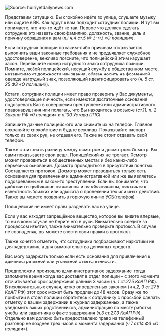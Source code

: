 

![Suorce: hurriyetdailynews.com](http://i.hurimg.com/i/hdn/75/0x0/5a0021827152d82f98e8ad0f.jpg "")

Представим ситуацию. Вы спокойно идёте по улице, слушаете музыку или сидите в ВК. Как вдруг к вам подходит сотрудник полиции. И тут вы понимаете, что что-то идёт не так. Первое что должен сделать сотрудник это назвать свою фамилию, должность, звание, цель и причину обращения к вам (_п.1 ч.4 ст.5 № 3-ФЗ «О полиции»_).     

Если сотрудник полиции по каким-либо причинам отказывается выполнить ваши законные требования и не предъявляет служебное удостоверение, вежливо поясните, что полицейский этим нарушает закон. Перепишите номер нагрудного знака сотрудника полиции. Помните, любой полицейский, несущий службу в общественном месте, независимо от должности или звания, обязан носить на форменной одежде нагрудный знак, позволяющий идентифицировать его (_ч. 5 ст. 25 ФЗ «О полиции»_).

Кстати, сотрудник полиции имеет право проверить у Вас документы, удостоверяющие личность, если имеются достаточные основания подозревать Вас в совершении преступления или административного правонарушения или полагать, что Вы находитесь в розыске (_ст.11, п. 2 Закона РФ «О полиции» и п.100 Устава ППС_)

Запишите данные полицейского или снимите их на телефон. Главное сохраняйте спокойствие и будьте вежливы.
Показывайте паспорт только из своих рук, не отдавая его. Также не стоит отдавать свой телефон.

Также стоит знать разницу между осмотром и досмотром.
Осмотр. Вы сами показываете свои вещи. Полицейский их не трогает. Осмотр может проводиться в общественных местах и без каких-либо серьёзных оснований.
Досмотр проводиться в присутствии понятых. Составляется протокол. Досмотр может проводиться только есть основания для привлечения к административной или же вы являетесь подозреваемым в каком-то преступлении.
Если вы понимаете, что действия и требования не законны и не обоснованны, поставьте в известность близких или адвоката о проведении тех или иных действий. Также вы можете позвонить в горючую линию УСБ(телефон)

Полицейский не имеет права раздевать вас на улице.

Если у вас находят запрещённое вещество, которое вы видите впервые, то ни в коем случае не берите его в руки. Внимательно следите за процессом изъятия, также внимательно проверьте протокол. В случае не совпадения, вы можете внести свои правки в протокол.

Также хочется отметить, что сотрудники подбрасывают наркотики не для задержания, а для вымогательства денежных средств.

Вас могу задержать только если есть основания для привлечения к административной или уголовной ответственности.

Предположим произошло админинстративное задержание, тогда запомните время когда вас доставят в отдел полиции – с этого момента отсчитывается срок задержания равный 3 часам (_ч. 1 ст.27.5 КоАП РФ_). В исключительных случая, четко определенных законом (_ч.ч.2, 3 ст.27.5 КоАП РФ_) этот срок может быть продлен до 48 часов. Сразу же по прибытии в отдел полиции обратитесь к сотруднику с просьбой сделать отметку о вашем задержании в журнал задержанных, а также уведомить ваших родственников, администрацию по месту работы/учебы или защитника о факте задержания (_ч.3 ст.27.3 КоАП РФ_). Отдельно вам должно быть предоставлено право на телефонный разговор не позднее трех часов с момента задержания (_ч.7 ст.14 ФЗ «О полиции»_).

